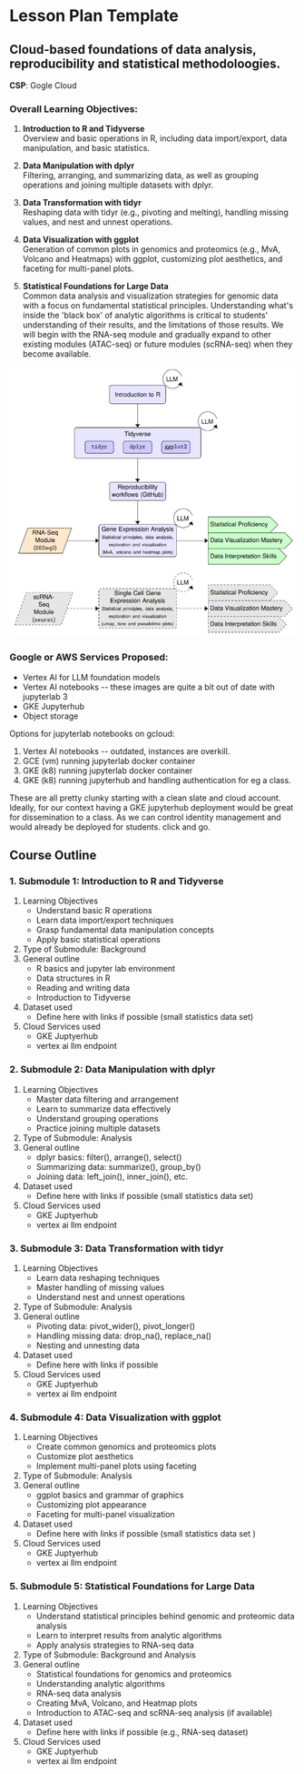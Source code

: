 # Lesson Plan Template

## Cloud-based foundations of data analysis, reproducibility and statistical methodoloogies.

**CSP**: Gogle Cloud


### Overall Learning Objectives:
1. **Introduction to R and Tidyverse**  
   Overview and basic operations in R, including data import/export, data manipulation, and basic statistics.

2. **Data Manipulation with dplyr**  
   Filtering, arranging, and summarizing data, as well as grouping operations and joining multiple datasets with dplyr.

3. **Data Transformation with tidyr**  
   Reshaping data with tidyr (e.g., pivoting and melting), handling missing values, and nest and unnest operations.

4. **Data Visualization with ggplot**  
   Generation of common plots in genomics and proteomics (e.g., MvA, Volcano and Heatmaps) with ggplot, customizing plot aesthetics, and faceting for multi-panel plots.

5. **Statistical Foundations for Large Data**  
Common data analysis and visualization strategies for genomic data with a focus on fundamental statistical principles. Understanding what's inside the 'black box' of analytic algorithms is critical to students' understanding of their results, and the limitations of those results. We will begin with the RNA-seq module and gradually expand to other existing modules (ATAC-seq) or future modules (scRNA-seq) when they become available.


![proceschart](../img/process_chart.png)

### Google or AWS Services Proposed:
- Vertex AI for LLM foundation models 
- Vertex AI notebooks -- these images are quite a bit out of date with jupyterlab 3
- GKE Jupyterhub
- Object storage

Options for jupyterlab notebooks on gcloud:

1. Vertex AI notebooks -- outdated, instances are overkill.
2. GCE (vm) running jupyterlab docker container
3. GKE (k8) running jupyterlab docker container
4. GKE (k8) running jupyterhub and handling authentication for eg a class.

These are all pretty clunky starting with a clean slate and cloud account.
Ideally, for our context having a GKE jupyterhub deployment would be great for
dissemination to a class.  As we can control identity management and would already
be deployed for students.  click and go.

## Course Outline


### 1. Submodule 1: Introduction to R and Tidyverse
1. Learning Objectives
   - Understand basic R operations
   - Learn data import/export techniques
   - Grasp fundamental data manipulation concepts
   - Apply basic statistical operations
2. Type of Submodule: Background
3. General outline
   - R basics and jupyter lab environment
   - Data structures in R
   - Reading and writing data
   - Introduction to Tidyverse
4. Dataset used
   - Define here with links if possible (small statistics data set)
5. Cloud Services used
   - GKE Juptyerhub
   - vertex ai llm endpoint


### 2. Submodule 2: Data Manipulation with dplyr
1. Learning Objectives
   - Master data filtering and arrangement
   - Learn to summarize data effectively
   - Understand grouping operations
   - Practice joining multiple datasets
2. Type of Submodule: Analysis
3. General outline
   - dplyr basics: filter(), arrange(), select()
   - Summarizing data: summarize(), group_by()
   - Joining data: left_join(), inner_join(), etc.
4. Dataset used
   - Define here with links if possible (small statistics data set)
5. Cloud Services used
   - GKE Juptyerhub
   - vertex ai llm endpoint

### 3. Submodule 3: Data Transformation with tidyr
1. Learning Objectives
   - Learn data reshaping techniques
   - Master handling of missing values
   - Understand nest and unnest operations
2. Type of Submodule: Analysis
3. General outline
   - Pivoting data: pivot_wider(), pivot_longer()
   - Handling missing data: drop_na(), replace_na()
   - Nesting and unnesting data
4. Dataset used
   - Define here with links if possible
5. Cloud Services used
   - GKE Juptyerhub
   - vertex ai llm endpoint

### 4. Submodule 4: Data Visualization with ggplot
1. Learning Objectives
   - Create common genomics and proteomics plots
   - Customize plot aesthetics
   - Implement multi-panel plots using faceting
2. Type of Submodule: Analysis
3. General outline
   - ggplot basics and grammar of graphics
   - Customizing plot appearance
   - Faceting for multi-panel visualization
4. Dataset used
   - Define here with links if possible (small statistics data set )
5. Cloud Services used
   - GKE Juptyerhub
   - vertex ai llm endpoint

### 5. Submodule 5: Statistical Foundations for Large Data
1. Learning Objectives
   - Understand statistical principles behind genomic and proteomic data analysis
   - Learn to interpret results from analytic algorithms
   - Apply analysis strategies to RNA-seq data
2. Type of Submodule: Background and Analysis
3. General outline
   - Statistical foundations for genomics and proteomics
   - Understanding analytic algorithms
   - RNA-seq data analysis
   - Creating MvA, Volcano, and Heatmap plots
   - Introduction to ATAC-seq and scRNA-seq analysis (if available)
4. Dataset used
   - Define here with links if possible (e.g., RNA-seq dataset)
5. Cloud Services used
   - GKE Juptyerhub
   - vertex ai llm endpoint

